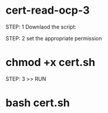 # cert-read-ocp-3


STEP: 1
Downlaod the script:

STEP: 2
set the appropriate permission

# chmod +x cert.sh

STEP: 3  >> RUN
# bash cert.sh

